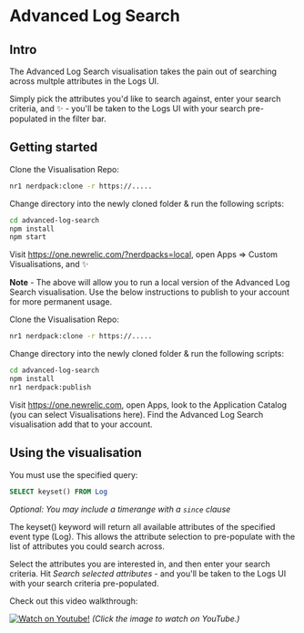 # Advanced Log Search

## Intro
The Advanced Log Search visualisation takes the pain out of searching across multple attributes in the Logs UI. 

Simply pick the attributes you'd like to search against, enter your search criteria, and :sparkles: - you'll be taken to the Logs UI with your search pre-populated in the filter bar.

## Getting started

Clone the Visualisation Repo:

```sh
nr1 nerdpack:clone -r https://.....
```

Change directory into the newly cloned folder & run the following scripts:

```sh
cd advanced-log-search
npm install
npm start
```

Visit https://one.newrelic.com/?nerdpacks=local, open Apps => Custom Visualisations, and :sparkles:

**Note** - The above will allow you to run a local version of the Advanced Log Search visualisation. Use the below instructions to publish to your account for more permanent usage.

Clone the Visualisation Repo:

```sh
nr1 nerdpack:clone -r https://.....
```

Change directory into the newly cloned folder & run the following scripts:

```sh
cd advanced-log-search
npm install
nr1 nerdpack:publish
```

Visit https://one.newrelic.com, open Apps, look to the Application Catalog (you can select Visualisations here). Find the Advanced Log Search visualisation add that to your account. 


## Using the visualisation

You must use the specified query: 

```sql
SELECT keyset() FROM Log
```
_Optional: You may include a timerange with a `since` clause_

The keyset() keyword will return all available attributes of the specified event type (Log). This allows the attribute selection to pre-populate with the list of attributes you could search across. 

Select the attributes you are interested in, and then enter your search criteria. Hit _Search selected attributes_ - and you'll be taken to the Logs UI with your search criteria pre-populated. 

Check out this video walkthrough:

[![Watch on Youtube!](https://imgur.com/It5DrUN.jpg)](https://www.youtube.com/watch?v=eLVPyvzVzHk)
_(Click the image to watch on YouTube.)_